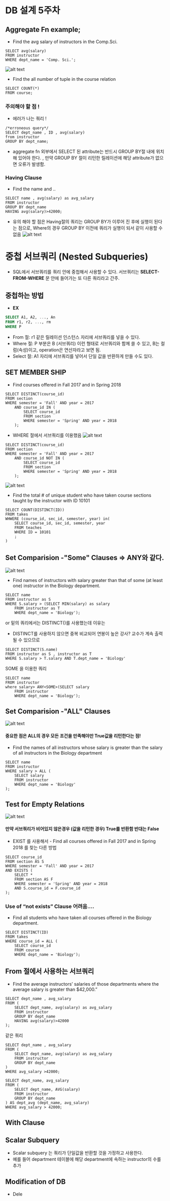 # DB 설계 5주차

## Aggregate Fn example;
- Find the avg salary of instructors in the Comp.Sci.
```
SELECT avg(salary) 
FROM instructor
WHERE dept_name = 'Comp. Sci.';
```
![alt text](image-1.png)

- Find the all number of tuple in the course relation
```
SELECT COUNT(*)
FROM course;
```

### 주의해야 할 점 !
- 에러가 나는 쿼리 !
```
/*erroneous query*/
SELECT dept_name , ID , avg(salary)
from instructor
GROUP BY dept_name;
```
- aggregate fn 외부에서 SELECT 된 attribute는 반드시 GROUP BY절 내에 위치해 있어야 한다. , 만약 GROUP BY 절이 리턴한 릴레이션에 해당 attribute가 없으면 오류가 발생함.

### Having Clause
- Find the name and ..
```
SELECT name , avg(salary) as avg_salary
FROM instructor
GROUP BY dept_name
HAVING avg(salary)>42000;
```
- 유의 해야 할 점은 Having절의 쿼리는 GROUP BY가 이루어 진 후에 실행이 된다는 점으로, Where의 경우 GROUP BY 이전에 쿼리가 실행이 되서 같이 사용할 수 없음
![alt text](image-2.png)


# 중첩 서브쿼리 (Nested Subqueries)

- SQL에서 서브쿼리를 쿼리 안에 중첩해서 사용할 수 있다. 서브쿼리는 **SELECT-FROM-WHERE** 문 안에 들어가는 또 다른 쿼리라고 간주.

## 중첩하는 방법
- **EX**
```sql
SELECT A1, A2, ..., An
FROM r1, r2, ..., rm
WHERE P
```
- From 절: r1 같은 릴레이션 인스턴스 자리에 서브쿼리를 넣을 수 있다.
- Where 절: P 부분은 B <operation> (서브쿼리) 이런 형태로 서브쿼리와 함께 쓸 수 있고, B는 컬럼(속성)이고, operation은 연산자라고 보면 됨.
- Select 절: A1 자리에 서브쿼리를 넣어서 단일 값을 반환하게 만들 수도 있다.

## SET MEMBER SHIP
- Find courses offered in Fall 2017 and in Spring 2018

```
SELECT DISTINCT(course_id)
FROM section
WHERE semester = 'Fall' AND year = 2017
    AND course_id IN (
        SELECT course_id
        FROM section
        WHERE semester = 'Spring' AND year = 2018
    );
``` 
- WHERE 절에서 서브쿼리를 이용했음
![alt text](image-3.png)

```
SELECT DISTINCT(course_id)
FROM section
WHERE semester = 'Fall' AND year = 2017
    AND course_id NOT IN (
        SELECT course_id
        FROM section
        WHERE semester = 'Spring' AND year = 2018
    );
``` 

![alt text](image-4.png)

- Find the total # of unique student who have taken course sections taught by the instructor with ID 10101

```
SELECT COUNT(DISTINCT(ID))
FROM takes
WHWERE (course_id, sec_id, semester, year) in(
    SELECT course_id, sec_id, semester, year
    FROM teaches
    WHERE ID = 10101
    ;
)
```

## Set Comparision -"Some" Clauses => ANY와 같다.
![alt text](image-5.png)
- Find names of instructors with salary greater than that
of some (at least one) instructor in the Biology
department.

```
SELECT name
FROM instructor as S
WHERE S.salary > (SELECT MIN(salary) as salary
    FROM instructor as T
    WHERE dept_name = 'Biology');
```
or 밑의 쿼리에서는 DISTINCT()를 사용했는데 이유는 
- DISTINCT를 사용하지 않으면 중복 비교되어 연봉이 높은 강사? 교수가 계속 출력될 수 있으므로
```
SELECT DISTINCT(S.name)
FROM instructor as S , instructor as T
WHERE S.salary > T.salary AND T.dept_name = 'Biology'
```
SOME 을 이용한 쿼리
```
SELECT name
FROM instructor
where salary> ANY<SOME>(SELECT salary
    FROM instructor
    WHERE dept_name = 'Biology');
```
## Set Comparision -"ALL" Clauses 
![alt text](image-6.png)
#### 중요한 점은 ALL의 경우 모든 조건을 만족해야만 True값을 리턴한다는 점!
- Find the names of all instructors whose salary is greater than the salary of all
instructors in the Biology department

```
SELECT name
FROM instructor
WHERE salary > ALL (
    SELECT salary
    FROM instructor
    WHERE dept_name = 'Biology'
);
```
## Test for Empty Relations
![alt text](image-7.png)
#### 만약 서브쿼리가 비어있지 않은경우 (값을 리턴한 경우) True를 반환함 반대는 False
- EXIST 를 사용해서 - Find all courses offered in Fall 2017 and in Spring 2018 를 찾는 다른 방법

```
SELECT course_id
FROM section AS S
WHERE semester = 'Fall' AND year = 2017
AND EXISTS (
    SELECT *
    FROM section AS F
    WHERE semester = 'Spring' AND year = 2018
    AND S.course_id = F.course_id
);
```
### Use of “not exists” Clause 어려움....
- Find all students who have taken all courses offered in the Biology department.


```
SELECT DISTINCT(ID)
FROM takes
WHERE course_id = ALL (
    SELECT course_id
    FROM course
    WHERE dept_name = 'Biology');

```


## From 절에서 사용하는 서브쿼리
- Find the average instructors’ salaries of those departments where the average
salary is greater than $42,000.”
```
SELECT dept_name , avg_salary
FROM (
    SELECT dept_name, avg(salary) as avg_salary
    FROM instructor
    GROUP BY dept_name
    HAVING avg(salary)>42000
);
```
같은 쿼리
```
SELECT dept_name , avg_salary
FROM (
    SELECT dept_name, avg(salary) as avg_salary
    FROM instructor
    GROUP BY dept_name
)
WHERE avg_salary >42000;
```

```
SELECT dept_name, avg_salary
FROM (
    SELECT dept_name, AVG(salary)
    FROM instructor
    GROUP BY dept_name
) AS dept_avg (dept_name, avg_salary)
WHERE avg_salary > 42000;

```

## With Clause






## Scalar Subquery
- Scalar subquery 는 쿼리가 단일값을 반환할 것을 가정하고 사용한다.
- 예를 들어 department 테이블에 해당 department에 속하는 instructor의 수를 추가


## Modification of DB

- Dele